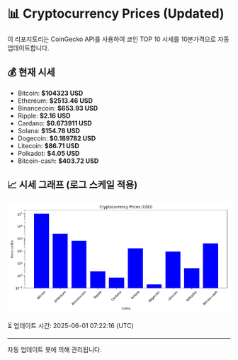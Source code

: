 
# 📊 Cryptocurrency Prices (Updated)

이 리포지토리는 CoinGecko API를 사용하여 코인 TOP 10 시세를 10분가격으로 자동 업데이트합니다.

## 💰 현재 시세
- Bitcoin: **$104323 USD**
- Ethereum: **$2513.46 USD**
- Binancecoin: **$653.93 USD**
- Ripple: **$2.16 USD**
- Cardano: **$0.673911 USD**
- Solana: **$154.78 USD**
- Dogecoin: **$0.189782 USD**
- Litecoin: **$86.71 USD**
- Polkadot: **$4.05 USD**
- Bitcoin-cash: **$403.72 USD**

## 📈 시세 그래프 (로그 스케일 적용)
![Crypto Prices](crypto_prices.png)

⏳ 업데이트 시간: 2025-06-01 07:22:16 (UTC)

---
자동 업데이트 봇에 의해 관리됩니다.
